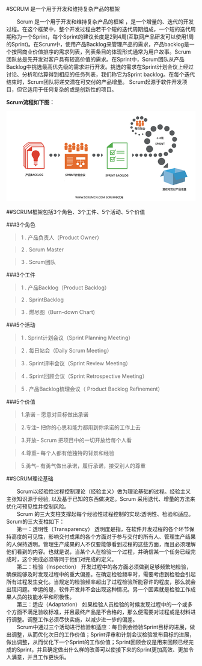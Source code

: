 #SCRUM 是一个用于开发和维持复杂产品的框架

　　Scrum 是一个用于开发和维持复杂产品的框架 ，是一个增量的、迭代的开发过程。在这个框架中，整个开发过程由若干个短的迭代周期组成，一个短的迭代周期称为一个Sprint，每个Sprint的建议长度是2到4周(互联网产品研发可以使用1周的Sprint)。在Scrum中，使用产品Backlog来管理产品的需求，产品backlog是一个按照商业价值排序的需求列表，列表条目的体现形式通常为用户故事。Scrum团队总是先开发对客户具有较高价值的需求。在Sprint中，Scrum团队从产品Backlog中挑选最高优先级的需求进行开发。挑选的需求在Sprint计划会议上经过讨论、分析和估算得到相应的任务列表，我们称它为Sprint backlog。在每个迭代结束时，Scrum团队将递交潜在可交付的产品增量。 Scrum起源于软件开发项目，但它适用于任何复杂的或是创新性的项目。

**Scrum流程如下图：**

![001](https://github.com/yshyee/my_work/blob/master/res/001.png)

##SCRUM框架包括3个角色、3个工件、5个活动、5个价值

###3个角色

> 1 . 产品负责人（Product Owner）   

> 2 . Scrum Master    

> 3 . Scrum团队 


###3个工件

> 1 . 产品Backlog（Product Backlog）

> 2 . SprintBacklog

> 3 . 燃尽图（Burn-down Chart)


###5个活动

> 1 . Sprint计划会议（Sprint Planning Meeting）

> 2 . 每日站会（Daily Scrum Meeting）

> 3 . Sprint评审会议（Sprint Review Meeting）

> 4 . Sprint回顾会议（Sprint Retrospective Meeting）

> 5 . 产品Backlog梳理会议（ Product Backlog Refinement）


###5个价值

>1.承诺 – 愿意对目标做出承诺

>2.专注– 把你的心思和能力都用到你承诺的工作上去

>3.开放– Scrum 把项目中的一切开放给每个人看

>4.尊重– 每个人都有他独特的背景和经验

>5.勇气– 有勇气做出承诺，履行承诺，接受别人的尊重


##SCRUM理论基础

　　Scrum以经验性过程控制理论（经验主义）做为理论基础的过程。经验主义主张知识源于经验, 以及基于已知的东西做决定。Scrum 采用迭代、增量的方法来优化可预见性并控制风险。   
　　Scrum 的三大支柱支撑起每个经验性过程控制的实现:透明性、检验和适应。Scrum的三大支柱如下：　　    
　　第一：透明性（Transparency）
透明度是指，在软件开发过程的各个环节保持高度的可见性，影响交付成果的各个方面对于参与交付的所有人、管理生产结果的人保持透明。管理生产成果的人不仅要能够看到过程的这些方面，而且必须理解他们看到的内容。也就是说，当某个人在检验一个过程，并确信某一个任务已经完成时，这个完成必须等同于他们对完成的定义。	
　　第二：检验（Inspection）
开发过程中的各方面必须做到足够频繁地检验，确保能够及时发现过程中的重大偏差。在确定检验频率时，需要考虑到检验会引起所有过程发生变化。当规定的检验频率超出了过程检验所能容许的程度，那么就会出现问题。幸运的是，软件开发并不会出现这种情况。另一个因素就是检验工作成果人员的技能水平和积极性。    
　　第三：适应（Adaptation）
如果检验人员检验的时候发现过程中的一个或多个方面不满足验收标准，并且最终产品是不合格的，那么便需要对过程或是材料进行调整。调整工作必须尽快实施，以减少进一步的偏差。	
　　Scrum中通过三个活动进行检验和适应：每日例会检验Sprint目标的进展，做出调整，从而优化次日的工作价值；Sprint评审和计划会议检验发布目标的进展，做出调整，从而优化下一个Sprint的工作价值；Sprint回顾会议是用来回顾已经完成的Sprint，并且确定做出什么样的改善可以使接下来的Sprint更加高效、更加令人满意，并且工作更快乐。
